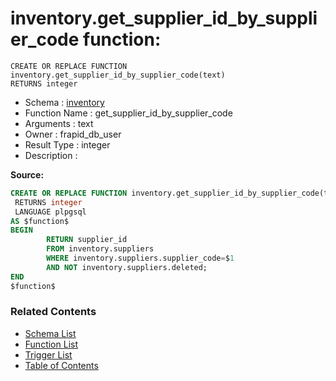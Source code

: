 # inventory.get_supplier_id_by_supplier_code function:

```plpgsql
CREATE OR REPLACE FUNCTION inventory.get_supplier_id_by_supplier_code(text)
RETURNS integer
```
* Schema : [inventory](../../schemas/inventory.md)
* Function Name : get_supplier_id_by_supplier_code
* Arguments : text
* Owner : frapid_db_user
* Result Type : integer
* Description : 


**Source:**
```sql
CREATE OR REPLACE FUNCTION inventory.get_supplier_id_by_supplier_code(text)
 RETURNS integer
 LANGUAGE plpgsql
AS $function$
BEGIN
        RETURN supplier_id
        FROM inventory.suppliers
        WHERE inventory.suppliers.supplier_code=$1
		AND NOT inventory.suppliers.deleted;
END
$function$

```

### Related Contents
* [Schema List](../../schemas.md)
* [Function List](../../functions.md)
* [Trigger List](../../triggers.md)
* [Table of Contents](../../README.md)

